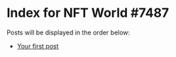 # Index for NFT World #7487
Posts will be displayed in the order below:

- [Your first post](./001-first.md)

